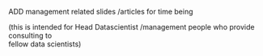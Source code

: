 ADD management related slides /articles for time being

(this is intended for Head Datascientist /management people who provide consulting to\
fellow data scientists)

